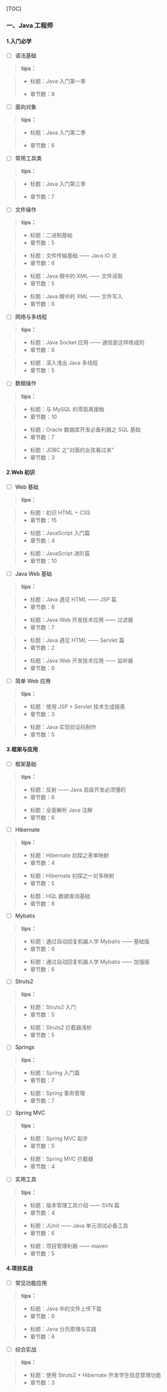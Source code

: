 [TOC]

### 一、Java 工程师

#### 1.入门必学

- [ ] 语法基础

> **tips：**

> * 标题：Java 入门第一季
>
> * 章节数：8

- [ ] 面向对象

>**tips：**

> * 标题：Java 入门第二季
>
> * 章节数：6

- [ ] 常用工具类

>**tips：**

> * 标题：Java 入门第三季
>
> * 章节数：7

- [ ] 文件操作

> **tips：**

> * 标题：二进制基础
> * 章节数：5

> - 标题：文件传输基础 —— Java IO 流
> - 章节数：6

> - 标题：Java 眼中的 XML —— 文件读取
> - 章节数：5

> - 标题：Java 眼中的 XML —— 文件写入
> - 章节数：6

- [ ] 网络与多线程

> **tips：**

> * 标题：Java Socket 应用 —— 通信是这样练成的
> * 章节数：6

> * 标题：深入浅出 Java 多线程
> * 章节数：5

- [ ] 数据操作

> **tips：**

> * 标题：与 MySQL 的零距离接触
> * 章节数：10

> * 标题：Oracle 数据库开发必备利器之 SQL 基础
> * 章节数：7

> * 标题：JDBC 之“对面的女孩看过来”
> * 章节数：3

#### 2.Web 初识

- [ ] Web 基础

> **tips：**

> * 标题：初识 HTML + CSS
> * 章节数：15

> * 标题：JavaScript 入门篇
> * 章节数：4

> * 标题：JavaScript 进阶篇
> * 章节数：10

- [ ] Java Web 基础

> **tips：**

> * 标题：Java 遇见 HTML —— JSP 篇
> * 章节数：8

> * 标题：Java Web 开发技术应用 —— 过滤器
> * 章节数：7

> * 标题：Java 遇见 HTML —— Servlet 篇
> * 章节数：2

> * 标题：Java Web 开发技术应用 —— 监听器
> * 章节数：6

- [ ] 简单 Web 应用

> **tips：**

> * 标题：使用 JSP + Servlet 技术生成报表
> * 章节数：3

> * 标题：Java 实现验证码制作
> * 章节数：5

#### 3.框架与应用

- [ ] 框架基础

> **tips：**

> * 标题：反射 —— Java 高级开发必须懂的
> * 章节数：6

> * 标题：全面解析 Java 注解
> * 章节数：6

- [ ] Hibernate

> **tips：**

> * 标题：Hibernate 初探之表单映射
> * 章节数：4

> * 标题：Hibernate 初探之一对多映射
> * 章节数：5

> * 标题：HQL 数据查询基础
> * 章节数：8

- [ ] Mybatis

> **tips：**

> - 标题：通过自动回复机器人学 Mybatis —— 基础版
> - 章节数：6

> - 标题：通过自动回复机器人学 Mybatis —— 加强版
> - 章节数：6

- [ ] Struts2

> **tips：**

> - 标题：Struts2 入门
> - 章节数：5

> - 标题：Struts2 拦截器浅析
> - 章节数：5

- [ ] Springs

> **tips：**

> - 标题：Spring 入门篇
> - 章节数：7

> - 标题：Spring 事务管理
> - 章节数：7

- [ ] Spring MVC

> **tips：**

> - 标题：Spring MVC 起步
> - 章节数：5

> - 标题：Spring MVC 拦截器
> - 章节数：4

- [ ] 实用工具

> **tips：**

> - 标题：版本管理工具介绍 —— SVN 篇
> - 章节数：4

> - 标题：JUnit —— Java 单元测试必备工具
> - 章节数：6

> - 标题：项目管理利器 —— maven
> - 章节数：5

#### 4.项目实战

- [ ] 常见功能应用

> **tips：**

> - 标题：Java 中的文件上传下载
> - 章节数：6

> - 标题：Java 分页原理与实践
> - 章节数：6

- [ ] 综合实战

> **tips：**

> - 标题：使用 Struts2 + Hibernate 开发学生信息管理功能
> - 章节数：3
